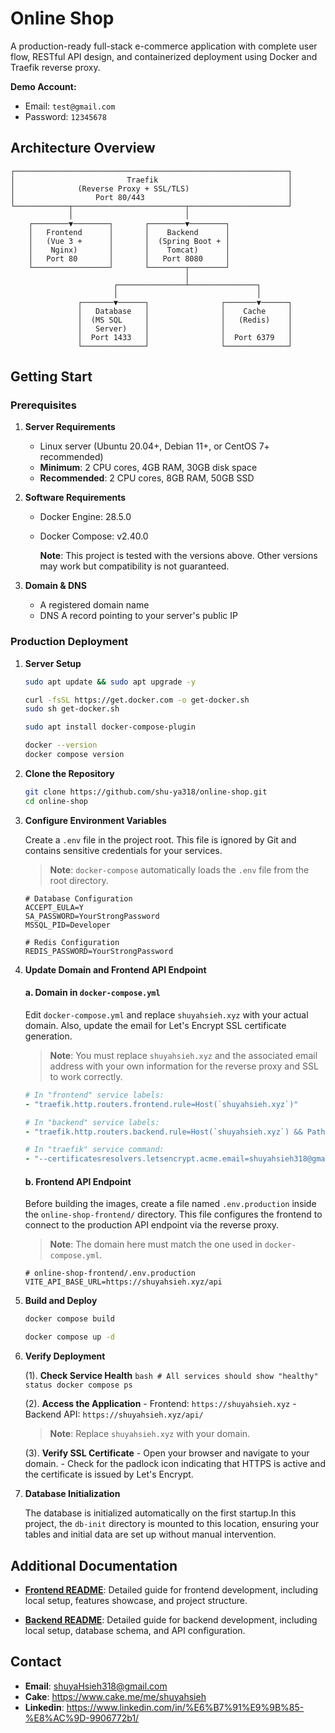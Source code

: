# Online Shop

A production-ready full-stack e-commerce application with complete user flow, RESTful API design, and containerized deployment using Docker and Traefik reverse proxy.

**Demo Account:**
- Email: `test@gmail.com`
- Password: `12345678`

## Architecture Overview

```
┌─────────────────────────────────────────────────────────────┐
│                         Traefik                             │
│              (Reverse Proxy + SSL/TLS)                      │
│                  Port 80/443                                │
└────────────┬─────────────────────────┬──────────────────────┘
             │                         │
    ┌────────▼────────┐       ┌────────▼────────┐
    │   Frontend      │       │    Backend      │
    │   (Vue 3 +      │       │  (Spring Boot + │
    │    Nginx)       │       │    Tomcat)      │
    │   Port 80       │       │   Port 8080     │
    └─────────────────┘       └────────┬────────┘
                                       │
                       ┌───────────────┴───────────────┐
                       │                               │
               ┌───────▼──────┐                ┌───────▼──────┐
               │   Database   │                │    Cache     │
               │  (MS SQL     │                │   (Redis)    │
               │   Server)    │                │              │
               │  Port 1433   │                │  Port 6379   │
               └──────────────┘                └──────────────┘
```

## Getting Start

### Prerequisites

1. **Server Requirements**

   - Linux server (Ubuntu 20.04+, Debian 11+, or CentOS 7+ recommended)
   - **Minimum**: 2 CPU cores, 4GB RAM, 30GB disk space
   - **Recommended**: 2 CPU cores, 8GB RAM, 50GB SSD

2. **Software Requirements**

   - Docker Engine: 28.5.0
   - Docker Compose: v2.40.0

      **Note**: This project is tested with the versions above. Other versions may work but compatibility is not guaranteed.

3. **Domain & DNS**

   - A registered domain name
   - DNS A record pointing to your server's public IP

### Production Deployment

1. **Server Setup**

   ```bash
   sudo apt update && sudo apt upgrade -y

   curl -fsSL https://get.docker.com -o get-docker.sh
   sudo sh get-docker.sh

   sudo apt install docker-compose-plugin

   docker --version
   docker compose version
   ```

2. **Clone the Repository**

   ```bash
   git clone https://github.com/shu-ya318/online-shop.git
   cd online-shop
   ```

3. **Configure Environment Variables**

   Create a `.env` file in the project root. This file is ignored by Git and contains sensitive credentials for your services.

   > **Note**: `docker-compose` automatically loads the `.env` file from the root directory.

   ```.env
   # Database Configuration
   ACCEPT_EULA=Y
   SA_PASSWORD=YourStrongPassword
   MSSQL_PID=Developer

   # Redis Configuration
   REDIS_PASSWORD=YourStrongPassword
   ```

4. **Update Domain and Frontend API Endpoint**

   #### a. Domain in `docker-compose.yml`

   Edit `docker-compose.yml` and replace `shuyahsieh.xyz` with your actual domain. Also, update the email for Let's Encrypt SSL certificate generation.

   > **Note**: You must replace `shuyahsieh.xyz` and the associated email address with your own information for the reverse proxy and SSL to work correctly.

   ```yaml
   # In "frontend" service labels:
   - "traefik.http.routers.frontend.rule=Host(`shuyahsieh.xyz`)"

   # In "backend" service labels:
   - "traefik.http.routers.backend.rule=Host(`shuyahsieh.xyz`) && PathPrefix(`/api`)"

   # In "traefik" service command:
   - "--certificatesresolvers.letsencrypt.acme.email=shuyahsieh318@gmail.com"
   ```

   #### b. Frontend API Endpoint

   Before building the images, create a file named `.env.production` inside the `online-shop-frontend/` directory. This file configures the frontend to connect to the production API endpoint via the reverse proxy.

   > **Note**: The domain here must match the one used in `docker-compose.yml`.

   ```.env
   # online-shop-frontend/.env.production
   VITE_API_BASE_URL=https://shuyahsieh.xyz/api
   ```

5.  **Build and Deploy**

      ```bash
      docker compose build

      docker compose up -d
      ```

6.  **Verify Deployment**

      (1).  **Check Service Health**
         ```bash
         # All services should show "healthy" status
         docker compose ps
         ```

      (2).  **Access the Application**
         - Frontend: `https://shuyahsieh.xyz`
         - Backend API: `https://shuyahsieh.xyz/api/`

      > **Note**: Replace `shuyahsieh.xyz` with your domain.

      (3).  **Verify SSL Certificate**
         - Open your browser and navigate to your domain.
         - Check for the padlock icon indicating that HTTPS is active and the certificate is issued by Let's Encrypt.

7.  **Database Initialization**

      The database is initialized automatically on the first startup.In this project, the `db-init` directory is mounted to this location, ensuring your tables and initial data are set up without manual intervention.

## Additional Documentation

- **[Frontend README](./online-shop-frontend/README.md)**: Detailed guide for frontend development, including local setup, features showcase, and project structure.

- **[Backend README](./online-shop-backend/README.md)**: Detailed guide for backend development, including local setup, database schema, and API configuration.

## Contact

- **Email**: shuyaHsieh318@gmail.com
- **Cake**: https://www.cake.me/me/shuyahsieh
- **Linkedin**: https://www.linkedin.com/in/%E6%B7%91%E9%9B%85-%E8%AC%9D-9906772b1/
